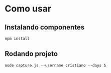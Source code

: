 # Como usar

## Instalando componentes
```
npm install
```

## Rodando projeto
```
node capture.js --username cristiano --days 5
```
